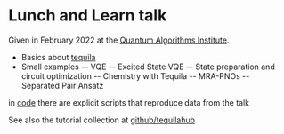 # Lunch and Learn talk
Given in February 2022 at the [Quantum Algorithms Institute](https://quantumalgorithms.ca/).  

- Basics about [tequila](https://github.com/tequilahub/tequila)
- Small examples
-- VQE
-- Excited State VQE
-- State preparation and circuit optimization
-- Chemistry with Tequila
-- MRA-PNOs
-- Separated Pair Ansatz  

in [code](code) there are explicit scripts that reproduce data from the talk

See also the tutorial collection at [github/tequilahub](https://github.com/tequilahub)
